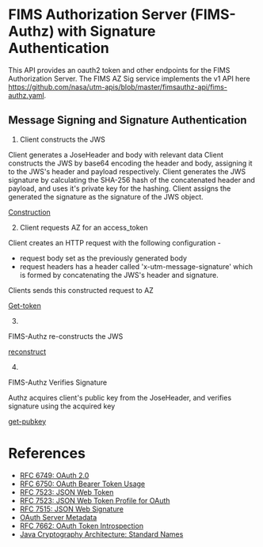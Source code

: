 # FIMS Authorization Server (FIMS-Authz) with Signature Authentication
This API provides an oauth2 token and other endpoints for the FIMS Authorization Server. The FIMS AZ Sig service implements the v1 API here https://github.com/nasa/utm-apis/blob/master/fimsauthz-api/fims-authz.yaml.  

## Message Signing and Signature Authentication

1. Client constructs the JWS


Client generates a JoseHeader and body with relevant data
Client constructs the JWS by base64 encoding the header and body, assigning it to the JWS's header and payload respectively.
Client generates the JWS signature by calculating the SHA-256 hash of the concatenated header and payload, and uses it's private key for the hashing.
Client assigns the generated the signature as the signature of the JWS object.

[Construction](./assets/jws1-construction.png)

2. Client requests AZ for an access_token


Client creates an HTTP request with the following configuration -
* request body set as the previously generated body
* request headers has a header called 'x-utm-message-signature' which is formed by concatenating the JWS's header and signature.

Clients sends this constructed request to AZ

[Get-token](./assets/jws2-request-token.png)

3.
FIMS-Authz re-constructs the JWS

[reconstruct](/assets/jws3-reconstruct-sig.png)

4.
FIMS-Authz Verifies Signature

Authz acquires client's public key from the JoseHeader, and verifies signature using the acquired key

[get-pubkey](./assets/jws4-get-pubkey.png)

# References
* [RFC 6749: OAuth 2.0](https://tools.ietf.org/html/rfc6749)
* [RFC 6750: OAuth Bearer Token Usage](https://tools.ietf.org/html/rfc6750)
* [RFC 7523: JSON Web Token](https://tools.ietf.org/html/rfc7519)
* [RFC 7523: JSON Web Token Profile for OAuth](https://tools.ietf.org/html/rfc7523)
* [RFC 7515: JSON Web Signature](https://tools.ietf.org/html/rfc7515)
* [OAuth Server Metadata](https://tools.ietf.org/html/draft-ietf-oauth-discovery-06)
* [RFC 7662: OAuth Token Introspection](https://tools.ietf.org/html/rfc7662)
* [Java Cryptography Architecture: Standard Names](http://docs.oracle.com/javase/8/docs/technotes/guides/security/StandardNames.html)
